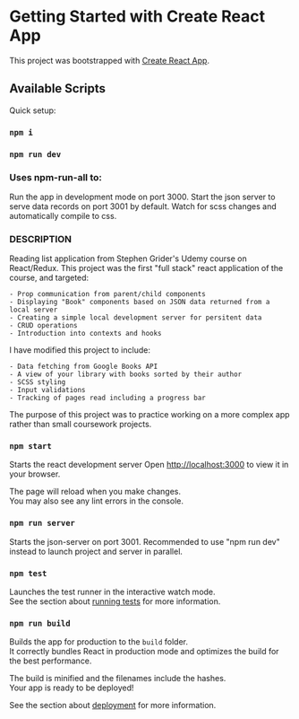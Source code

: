 # Getting Started with Create React App

This project was bootstrapped with [Create React App](https://github.com/facebook/create-react-app).

## Available Scripts

Quick setup:

### `npm i`
### `npm run dev`

### Uses npm-run-all to:
Run the app in development mode on port 3000. Start the json server to serve data records on port 3001 by default. Watch for scss changes and automatically compile to css.

### DESCRIPTION

Reading list application from Stephen Grider's Udemy course on React/Redux.
This project was the first "full stack" react application of the course, and targeted:

    - Prop communication from parent/child components
    - Displaying "Book" components based on JSON data returned from a local server
    - Creating a simple local development server for persitent data
    - CRUD operations
    - Introduction into contexts and hooks

I have modified this project to include:

    - Data fetching from Google Books API
    - A view of your library with books sorted by their author
    - SCSS styling
    - Input validations 
    - Tracking of pages read including a progress bar

The purpose of this project was to practice working on a more complex app rather than small coursework projects.

### `npm start`

Starts the react development server
Open [http://localhost:3000](http://localhost:3000) to view it in your browser.

The page will reload when you make changes.\
You may also see any lint errors in the console.

### `npm run server`

Starts the json-server on port 3001. Recommended to use "npm run dev" instead to launch project and server in parallel.

### `npm test`

Launches the test runner in the interactive watch mode.\
See the section about [running tests](https://facebook.github.io/create-react-app/docs/running-tests) for more information.

### `npm run build`

Builds the app for production to the `build` folder.\
It correctly bundles React in production mode and optimizes the build for the best performance.

The build is minified and the filenames include the hashes.\
Your app is ready to be deployed!

See the section about [deployment](https://facebook.github.io/create-react-app/docs/deployment) for more information.


